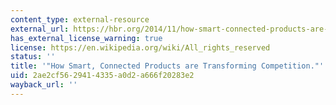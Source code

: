 ```yaml
---
content_type: external-resource
external_url: https://hbr.org/2014/11/how-smart-connected-products-are-transforming-competition
has_external_license_warning: true
license: https://en.wikipedia.org/wiki/All_rights_reserved
status: ''
title: '"How Smart, Connected Products are Transforming Competition."'
uid: 2ae2cf56-2941-4335-a0d2-a666f20283e2
wayback_url: ''
---
```

